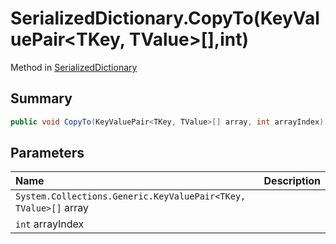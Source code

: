 # SerializedDictionary.CopyTo(KeyValuePair<TKey, TValue>[],int)

Method in [SerializedDictionary](/docs/api/csharp/yarn.unity.serializeddictionary.md)

## Summary



```csharp
public void CopyTo(KeyValuePair<TKey, TValue>[] array, int arrayIndex)
```

## Parameters

|Name|Description|
|:---|:---|
|`System.Collections.Generic.KeyValuePair<TKey, TValue>[]` array||
|`int` arrayIndex||

